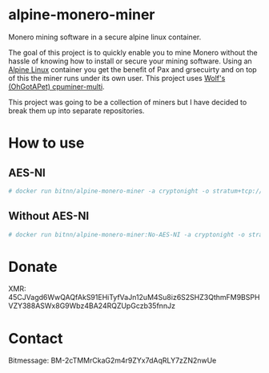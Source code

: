 # alpine-monero-miner
Monero mining software in a secure alpine linux container.

The goal of this project is to quickly enable you to mine Monero without the hassle of knowing how to install or secure your mining software. Using an [Alpine Linux](https://www.alpinelinux.org/) container you get the benefit of Pax and grsecuirty and on top of this the miner runs under its own user.
This project uses [Wolf's (OhGotAPet) cpuminer-multi](https://github.com/OhGodAPet/cpuminer-multi).

This project was going to be a collection of miners but I have decided to break them up into separate repositories.

# How to use
## AES-NI
```bash
# docker run bitnn/alpine-monero-miner -a cryptonight -o stratum+tcp://xmr-usa.dwarfpool.com:8005 -u 45CJVagd6WwQAQfAkS91EHiTyfVaJn12uM4Su8iz6S2SHZ3QthmFM9BSPHVZY388ASWx8G9Wbz4BA24RQZUpGczb35fnnJz -p x --threads 2
```
## Without AES-NI
```bash
# docker run bitnn/alpine-monero-miner:No-AES-NI -a cryptonight -o stratum+tcp://xmr-usa.dwarfpool.com:8005 -u 45CJVagd6WwQAQfAkS91EHiTyfVaJn12uM4Su8iz6S2SHZ3QthmFM9BSPHVZY388ASWx8G9Wbz4BA24RQZUpGczb35fnnJz -p x --threads 2
```

# Donate
XMR: 45CJVagd6WwQAQfAkS91EHiTyfVaJn12uM4Su8iz6S2SHZ3QthmFM9BSPHVZY388ASWx8G9Wbz4BA24RQZUpGczb35fnnJz

# Contact
Bitmessage: BM-2cTMMrCkaG2m4r9ZYx7dAqRLY7zZN2nwUe
